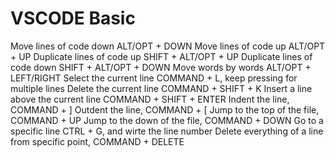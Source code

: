 # VSCODE Basic
Move lines of code down ALT/OPT + DOWN
Move lines of code up ALT/OPT + UP
Duplicate lines of code up SHIFT + ALT/OPT + UP
Duplicate lines of code down SHIFT + ALT/OPT + DOWN
Move words by words ALT/OPT + LEFT/RIGHT
Select the current line COMMAND + L, keep pressing for multiple lines
Delete the current line COMMAND + SHIFT + K
Insert a line above the current line COMMAND + SHIFT + ENTER
Indent the line, COMMAND + ]
Outdent the line, COMMAND + [
Jump to the top of the file, COMMAND + UP
Jump to the down of the file, COMMAND + DOWN
Go to a specific line CTRL + G, and wirte the line number
Delete everything of a line from specific point, COMMAND + DELETE
